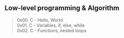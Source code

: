 ## Low-level programming & Algorithm   

> 0x00. C - Hello, World   
> 0x01. C - Variables, if, else, while   
> 0x02. C - Functions, nested loops   
